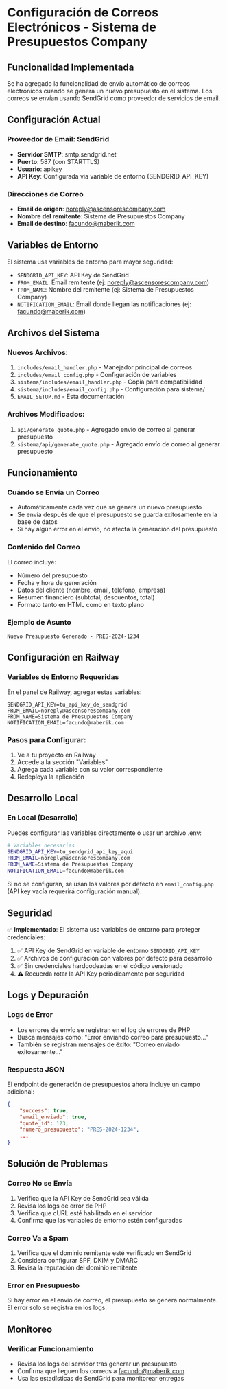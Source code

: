 # Configuración de Correos Electrónicos - Sistema de Presupuestos Company

## Funcionalidad Implementada

Se ha agregado la funcionalidad de envío automático de correos electrónicos cuando se genera un nuevo presupuesto en el sistema. Los correos se envían usando SendGrid como proveedor de servicios de email.

## Configuración Actual

### Proveedor de Email: SendGrid
- **Servidor SMTP**: smtp.sendgrid.net
- **Puerto**: 587 (con STARTTLS)
- **Usuario**: apikey
- **API Key**: Configurada via variable de entorno (SENDGRID_API_KEY)

### Direcciones de Correo
- **Email de origen**: noreply@ascensorescompany.com
- **Nombre del remitente**: Sistema de Presupuestos Company
- **Email de destino**: facundo@maberik.com

## Variables de Entorno

El sistema usa variables de entorno para mayor seguridad:

- `SENDGRID_API_KEY`: API Key de SendGrid
- `FROM_EMAIL`: Email remitente (ej: noreply@ascensorescompany.com)
- `FROM_NAME`: Nombre del remitente (ej: Sistema de Presupuestos Company)
- `NOTIFICATION_EMAIL`: Email donde llegan las notificaciones (ej: facundo@maberik.com)

## Archivos del Sistema

### Nuevos Archivos:
1. `includes/email_handler.php` - Manejador principal de correos
2. `includes/email_config.php` - Configuración de variables
3. `sistema/includes/email_handler.php` - Copia para compatibilidad
4. `sistema/includes/email_config.php` - Configuración para sistema/
5. `EMAIL_SETUP.md` - Esta documentación

### Archivos Modificados:
1. `api/generate_quote.php` - Agregado envío de correo al generar presupuesto
2. `sistema/api/generate_quote.php` - Agregado envío de correo al generar presupuesto

## Funcionamiento

### Cuándo se Envía un Correo
- Automáticamente cada vez que se genera un nuevo presupuesto
- Se envía después de que el presupuesto se guarda exitosamente en la base de datos
- Si hay algún error en el envío, no afecta la generación del presupuesto

### Contenido del Correo
El correo incluye:
- Número del presupuesto
- Fecha y hora de generación
- Datos del cliente (nombre, email, teléfono, empresa)
- Resumen financiero (subtotal, descuentos, total)
- Formato tanto en HTML como en texto plano

### Ejemplo de Asunto
```
Nuevo Presupuesto Generado - PRES-2024-1234
```

## Configuración en Railway

### Variables de Entorno Requeridas
En el panel de Railway, agregar estas variables:

```
SENDGRID_API_KEY=tu_api_key_de_sendgrid
FROM_EMAIL=noreply@ascensorescompany.com
FROM_NAME=Sistema de Presupuestos Company
NOTIFICATION_EMAIL=facundo@maberik.com
```

### Pasos para Configurar:
1. Ve a tu proyecto en Railway
2. Accede a la sección "Variables"
3. Agrega cada variable con su valor correspondiente
4. Redeploya la aplicación

## Desarrollo Local

### En Local (Desarrollo)
Puedes configurar las variables directamente o usar un archivo .env:

```bash
# Variables necesarias
SENDGRID_API_KEY=tu_sendgrid_api_key_aqui
FROM_EMAIL=noreply@ascensorescompany.com
FROM_NAME=Sistema de Presupuestos Company
NOTIFICATION_EMAIL=facundo@maberik.com
```

Si no se configuran, se usan los valores por defecto en `email_config.php` (API key vacía requerirá configuración manual).

## Seguridad

✅ **Implementado**: El sistema usa variables de entorno para proteger credenciales:

1. ✅ API Key de SendGrid en variable de entorno `SENDGRID_API_KEY`
2. ✅ Archivos de configuración con valores por defecto para desarrollo
3. ✅ Sin credenciales hardcodeadas en el código versionado
4. ⚠️ Recuerda rotar la API Key periódicamente por seguridad

## Logs y Depuración

### Logs de Error
- Los errores de envío se registran en el log de errores de PHP
- Busca mensajes como: "Error enviando correo para presupuesto..."
- También se registran mensajes de éxito: "Correo enviado exitosamente..."

### Respuesta JSON
El endpoint de generación de presupuestos ahora incluye un campo adicional:
```json
{
    "success": true,
    "email_enviado": true,
    "quote_id": 123,
    "numero_presupuesto": "PRES-2024-1234",
    ...
}
```

## Solución de Problemas

### Correo No se Envía
1. Verifica que la API Key de SendGrid sea válida
2. Revisa los logs de error de PHP
3. Verifica que cURL esté habilitado en el servidor
4. Confirma que las variables de entorno estén configuradas

### Correo Va a Spam
1. Verifica que el dominio remitente esté verificado en SendGrid
2. Considera configurar SPF, DKIM y DMARC
3. Revisa la reputación del dominio remitente

### Error en Presupuesto
Si hay error en el envío de correo, el presupuesto se genera normalmente. El error solo se registra en los logs.

## Monitoreo

### Verificar Funcionamiento
- Revisa los logs del servidor tras generar un presupuesto
- Confirma que lleguen los correos a facundo@maberik.com
- Usa las estadísticas de SendGrid para monitorear entregas 